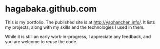 # hagabaka.github.com
This is my portfolio. The published site is at http://yaohanchen.info/. It lists my projects, along with my skills and the technologies I used in them.

While it is still an early work-in-progress, I appreciate any feedback, and you are welcome to reuse the code.

